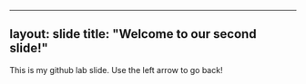 ----
layout: slide
title: "Welcome to our second slide!"
----
This is my github lab slide. 
Use the left arrow to go back!